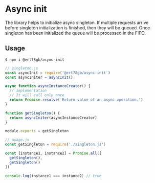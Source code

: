 # Async init

The library helps to initialize async singleton.
If multiple requests arrive before singleton initialization is finished, then they will be queued.
Once singleton has been initialized the queue will be processed in the FIFO.

## Usage

`$ npm i @ert78gb/async-init`

```javascript
// singleton.js
const asyncInit = require('@ert78gb/async-init')
const asyncIniter = asyncInit();

async function asyncInstanceCreator() {
  // implementation
  // It will call only once
  return Promise.resolve('Return value of an async operation.')
}

function getSingleton() {
  return asyncIniter(asyncInstanceCreator)
}

module.exports = getSingleton

// usage.js
const getSingleton = require('./singleton.js')

const [instance1, instance2] = Promise.all([
  getSingleton(),
  getSingleton()
])

console.log(instance1 === instance2) // true
```
